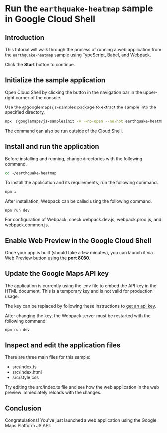 # Run the `earthquake-heatmap` sample in Google Cloud Shell

<walkthrough-tutorial-duration duration="10"/>

## Introduction

This tutorial will walk through the process of running a web application from
the `earthquake-heatmap` sample using TypeScript, Babel, and Webpack.

Click the **Start** button to continue.

## Initialize the sample application

Open Cloud Shell by clicking the
<walkthrough-cloud-shell-icon></walkthrough-cloud-shell-icon> button in the
navigation bar in the upper-right corner of the console.

Use the [@googlemaps/js-samples](https://www.npmjs.com/package/@googlemaps/js-samples) package to 
extract the sample into the specified directory.

```bash
npx  @googlemaps/js-samplesinit -v --no-open --no-hot earthquake-heatmap ~/earthquake-heatmap
```

The command can also be run outside of the Cloud Shell.

## Install and run the application

Before installing and running, change directories with the following command.

```bash
cd ~/earthquake-heatmap
```

To install the application and its requirements, run the following command.

```bash
npm i
```

After installation, Webpack can be called using the following command.

```bash
npm run dev
```

For configuration of Webpack, check
<walkthrough-editor-open-file filePath="earthquake-heatmap/webpack.dev.js">webpack.dev.js</walkthrough-editor-open-file>,
<walkthrough-editor-open-file filePath="earthquake-heatmap/webpack.prod.js">webpack.prod.js</walkthrough-editor-open-file>,
and
<walkthrough-editor-open-file filePath="earthquake-heatmap/webpack.common.js">webpack.common.js</walkthrough-editor-open-file>.

## Enable Web Preview in the Google Cloud Shell

Once your app is built (should take a few minutes), you can launch it via
<walkthrough-spotlight-pointer target="cloudshell" spotlightId="devshell-web-preview-button">Web
Preview button</walkthrough-spotlight-pointer> using the **port 8080**.

## Update the Google Maps API key

The application is currently using the
<walkthrough-editor-open-file filePath="earthquake-heatmap/.env">.env</walkthrough-editor-open-file>
file to embed the API key in the HTML document. This is a temporary key and is
not valid for production usage.

The key can be replaced by following these instructions to
[get an api key](https://developers.google.com/maps/documentation/javascript/get-api-key).

After changing the key, the Webpack server must be restarted with the following
command:

```bash
npm run dev
```

## Inspect and edit the application files

There are three main files for this sample:

*   <walkthrough-editor-open-file filePath="earthquake-heatmap/src/index.ts">src/index.ts</walkthrough-editor-open-file>
*   <walkthrough-editor-open-file filePath="earthquake-heatmap/src/index.html">src/index.html</walkthrough-editor-open-file>
*   <walkthrough-editor-open-file filePath="earthquake-heatmap/src/style.css">src/style.css</walkthrough-editor-open-file>

Try editing the <walkthrough-editor-open-file filePath="earthquake-heatmap/src/index.ts">src/index.ts</walkthrough-editor-open-file> file and see how the web application in the web preview immediately reloads with the changes.

## Conclusion

<walkthrough-conclusion-trophy></walkthrough-conclusion-trophy>

Congratulations! You've just launched a web application using the Google Maps
Platform JS API.

